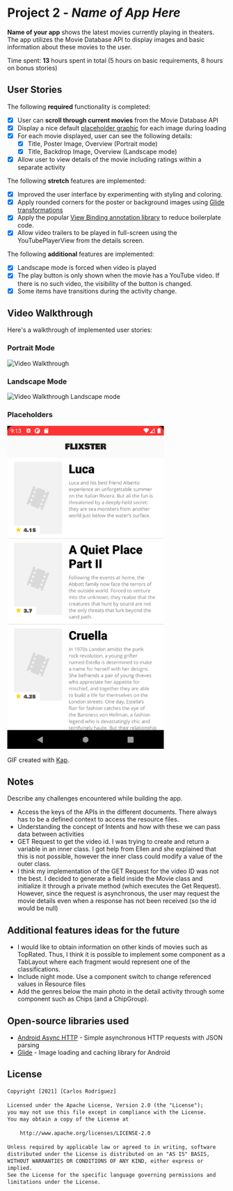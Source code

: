 # Project 2 - *Name of App Here*

**Name of your app** shows the latest movies currently playing in theaters. The app utilizes the Movie Database API to display images and basic information about these movies to the user.

Time spent: **13** hours spent in total (5 hours on basic requirements, 8 hours on bonus stories)

## User Stories

The following **required** functionality is completed:

* [x] User can **scroll through current movies** from the Movie Database API
* [x] Display a nice default [placeholder graphic](https://guides.codepath.org/android/Displaying-Images-with-the-Glide-Library#advanced-usage) for each image during loading
* [x] For each movie displayed, user can see the following details:
  * [x] Title, Poster Image, Overview (Portrait mode)
  * [x] Title, Backdrop Image, Overview (Landscape mode)
* [x] Allow user to view details of the movie including ratings within a separate activity

The following **stretch** features are implemented:

* [x] Improved the user interface by experimenting with styling and coloring.
* [x] Apply rounded corners for the poster or background images using [Glide transformations](https://guides.codepath.org/android/Displaying-Images-with-the-Glide-Library#transformations)
* [x] Apply the popular [View Binding annotation library](http://guides.codepath.org/android/Reducing-View-Boilerplate-with-ViewBinding) to reduce boilerplate code.
* [x] Allow video trailers to be played in full-screen using the YouTubePlayerView from the details screen.

The following **additional** features are implemented:

* [x] Landscape mode is forced when video is played
* [x] The play button is only shown when the movie has a YouTube video. If there is no such video, the visibility of the button is changed.
* [x] Some items have transitions during the activity change. 

## Video Walkthrough

Here's a walkthrough of implemented user stories:

### Portrait Mode
<img src='walkthrough.gif' title='Video Walkthrough' width='360px' alt='Video Walkthrough' />

### Landscape Mode
<img src='walkthrough_land.gif' title='Video Walkthrough in Landscape mode' width='720px' alt='Video Walkthrough Landscape mode' />

### Placeholders
<img src='placeholders.png' title='Placeholder' width='360px' alt='Placeholders' />

GIF created with [Kap](https://getkap.co/).

## Notes

Describe any challenges encountered while building the app.

* Access the keys of the APIs in the different documents. There always has to be a defined context to access the resource files.
* Understanding the concept of Intents and how with these we can pass data between activities
* GET Request to get the video id. I was trying to create and return a variable in an inner class. I got help from Ellen and she explained that this is not possible, however the inner class could modify a value of the outer class.
* I think my implementation of the GET Request for the video ID was not the best. I decided to generate a field inside the Movie class and initialize it through a private method (which executes the Get Request). However, since the request is asynchronous, the user may request the movie details even when a response has not been received (so the id would be null)

## Additional features ideas for the future

* I would like to obtain information on other kinds of movies such as TopRated. Thus, I think it is possible to implement some component as a TabLayout where each fragment would represent one of the classifications.
* Include night mode. Use a component switch to change referenced values in Resource files
* Add the genres below the main photo in the detail activity through some component such as Chips (and a ChipGroup).

## Open-source libraries used

- [Android Async HTTP](https://github.com/loopj/android-async-http) - Simple asynchronous HTTP requests with JSON parsing
- [Glide](https://github.com/bumptech/glide) - Image loading and caching library for Android

## License

    Copyright [2021] [Carlos Rodríguez]

    Licensed under the Apache License, Version 2.0 (the "License");
    you may not use this file except in compliance with the License.
    You may obtain a copy of the License at

        http://www.apache.org/licenses/LICENSE-2.0

    Unless required by applicable law or agreed to in writing, software
    distributed under the License is distributed on an "AS IS" BASIS,
    WITHOUT WARRANTIES OR CONDITIONS OF ANY KIND, either express or implied.
    See the License for the specific language governing permissions and
    limitations under the License.
